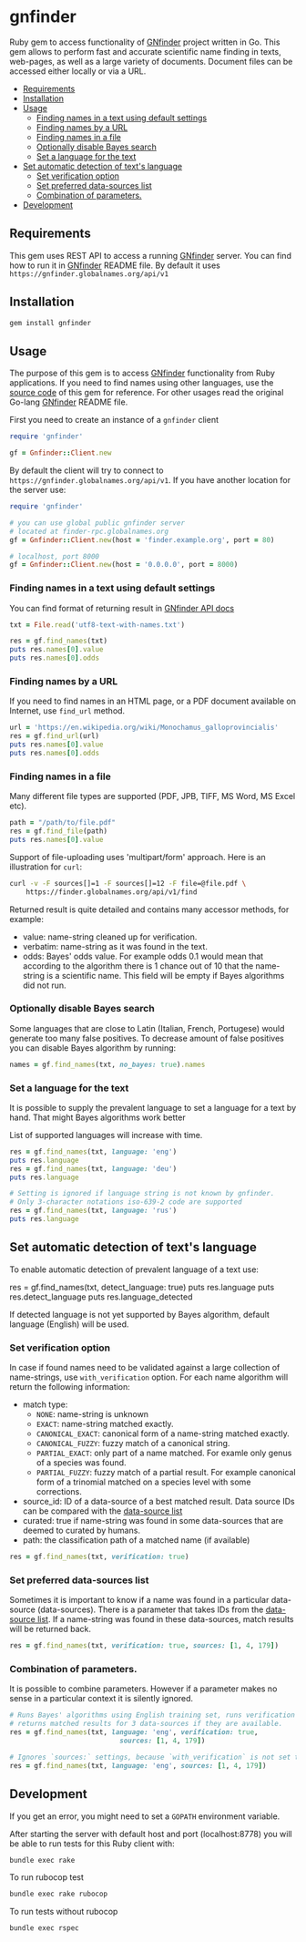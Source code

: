 # gnfinder

Ruby gem to access functionality of [GNfinder] project written in Go. This gem
allows to perform fast and accurate scientific name finding in texts,
web-pages, as well as a large variety of documents. Document files can be
accessed either locally or via a URL.


<!-- vim-markdown-toc GFM -->

* [Requirements](#requirements)
* [Installation](#installation)
* [Usage](#usage)
  * [Finding names in a text using default settings](#finding-names-in-a-text-using-default-settings)
  * [Finding names by a URL](#finding-names-by-a-url)
  * [Finding names in a file](#finding-names-in-a-file)
  * [Optionally disable Bayes search](#optionally-disable-bayes-search)
  * [Set a language for the text](#set-a-language-for-the-text)
* [Set automatic detection of text's language](#set-automatic-detection-of-texts-language)
  * [Set verification option](#set-verification-option)
  * [Set preferred data-sources list](#set-preferred-data-sources-list)
  * [Combination of parameters.](#combination-of-parameters)
* [Development](#development)

<!-- vim-markdown-toc -->

## Requirements

This gem uses REST API to access a running [GNfinder] server. You can find how
to run it in [GNfinder] README file. By default it uses
`https://gnfinder.globalnames.org/api/v1`

## Installation

```bash
gem install gnfinder
```

## Usage

The purpose of this gem is to access [GNfinder] functionality from Ruby
applications. If you need to find names using other languages, use the
[source code][client] of this gem for reference. For other usages read
the original Go-lang [GNfinder] README file.

First you need to create an instance of a `gnfinder` client

```ruby
require 'gnfinder'

gf = Gnfinder::Client.new
```

By default the client will try to connect to
`https://gnfinder.globalnames.org/api/v1`. If you have another location for the
server use:

```ruby
require 'gnfinder'

# you can use global public gnfinder server
# located at finder-rpc.globalnames.org
gf = Gnfinder::Client.new(host = 'finder.example.org', port = 80)

# localhost, port 8000
gf = Gnfinder::Client.new(host = '0.0.0.0', port = 8000)
```

### Finding names in a text using default settings

You can find format of returning result in [GNfinder API docs]

```ruby
txt = File.read('utf8-text-with-names.txt')

res = gf.find_names(txt)
puts res.names[0].value
puts res.names[0].odds
```

### Finding names by a URL

If you need to find names in an HTML page, or a PDF document available on
Internet, use `find_url` method.

```ruby
url = 'https://en.wikipedia.org/wiki/Monochamus_galloprovincialis'
res = gf.find_url(url)
puts res.names[0].value
puts res.names[0].odds
```

### Finding names in a file

Many different file types are supported (PDF, JPB, TIFF, MS Word, MS Excel
etc).

```ruby
path = "/path/to/file.pdf"
res = gf.find_file(path)
puts res.names[0].value
```

Support of file-uploading uses 'multipart/form' approach. Here is an 
illustration for `curl`:

```bash
curl -v -F sources[]=1 -F sources[]=12 -F file=@file.pdf \
    https://finder.globalnames.org/api/v1/find
```

Returned result is quite detailed and contains many accessor methods, for
example:

  * value: name-string cleaned up for verification.
  * verbatim: name-string as it was found in the text.
  * odds: Bayes' odds value. For example odds 0.1 would mean that according to
    the algorithm there is 1 chance out of 10 that the name-string is
    a scientific name. This field will be empty if Bayes algorithms did not run.

### Optionally disable Bayes search

Some languages that are close to Latin (Italian, French, Portugese) would
generate too many false positives. To decrease amount of false positives you
can disable Bayes algorithm by running:

```ruby
names = gf.find_names(txt, no_bayes: true).names
```

### Set a language for the text

It is possible to supply the prevalent language to set a language for a text
by hand. That might Bayes algorithms work better

List of supported languages will increase with time.

```ruby
res = gf.find_names(txt, language: 'eng')
puts res.language
res = gf.find_names(txt, language: 'deu')
puts res.language

# Setting is ignored if language string is not known by gnfinder.
# Only 3-character notations iso-639-2 code are supported
res = gf.find_names(txt, language: 'rus')
puts res.language
```
## Set automatic detection of text's language

To enable automatic detection of prevalent language of a text use:

res = gf.find_names(txt, detect_language: true)
puts res.language
puts res.detect_language
puts res.language_detected

If detected language is not yet supported by Bayes algorithm, default
language (English) will be used.

### Set verification option

In case if found names need to be validated against a large collection of
name-strings, use `with_verification` option. For each name algorithm will
return the following information:

  * match type:
    -	``NONE``: name-string is unknown
    - ``EXACT``: name-string matched exactly.
    - ``CANONICAL_EXACT``: canonical form of a name-string matched exactly.
    - ``CANONICAL_FUZZY``: fuzzy match of a canonical string.
    - ``PARTIAL_EXACT``: only part of a name matched. For examle only genus of a
      species was found.
    - ``PARTIAL_FUZZY``: fuzzy match of a partial result. For example canonical
      form of a trinomial matched on a species level with some corrections.
  * source_id: ID of a data-source of a best matched result. Data source IDs
    can be compared with the [data-source list]
  * curated: true if name-string was found in some data-sources that are
    deemed to curated by humans.
  * path: the classification path of a matched name (if available)

```ruby
res = gf.find_names(txt, verification: true)
```

### Set preferred data-sources list

Sometimes it is important to know if a name was found in a particular
data-source (data-sources). There is a parameter that takes IDs from the
[data-source list]. If a name-string was found in these data-sources, match
results will be returned back.

```ruby
res = gf.find_names(txt, verification: true, sources: [1, 4, 179])
```
### Combination of parameters.

It is possible to combine parameters. However if a parameter makes no sense in
a particular context it is silently ignored.

```ruby
# Runs Bayes' algorithms using English training set, runs verification and
# returns matched results for 3 data-sources if they are available.
res = gf.find_names(txt, language: 'eng', verification: true,
                           sources: [1, 4, 179])

# Ignores `sources:` settings, because `with_verification` is not set to `true`
res = gf.find_names(txt, language: 'eng', sources: [1, 4, 179])
```

## Development

If you get an error, you might need to set a ``GOPATH`` environment variable.

After starting the server with default host and port (localhost:8778) you will
be able to run tests for this Ruby client with:

```bash
bundle exec rake
```

To run rubocop test

```bash
bundle exec rake rubocop
```

To run tests without rubocop
```bash
bundle exec rspec
```

[GNfinder]: https://github.com/gnames/gnfinder
[gnfinder recent release]: https://github.com/gnames/gnfinder/releases
[Go]: https://golang.org/doc/install
[client]: https://github.com/GlobalNamesArchitecture/gnfinder/blob/master/lib/gnfinder/client.rb
[data-source list]: http://index.globalnames.org/datasource
[tests]: https://github.com/GlobalNamesArchitecture/gnfinder/blob/master/spec/lib/client_spec.rb
[GNfinder API docs]: https://apidoc.globalnames.org/gnfinder
